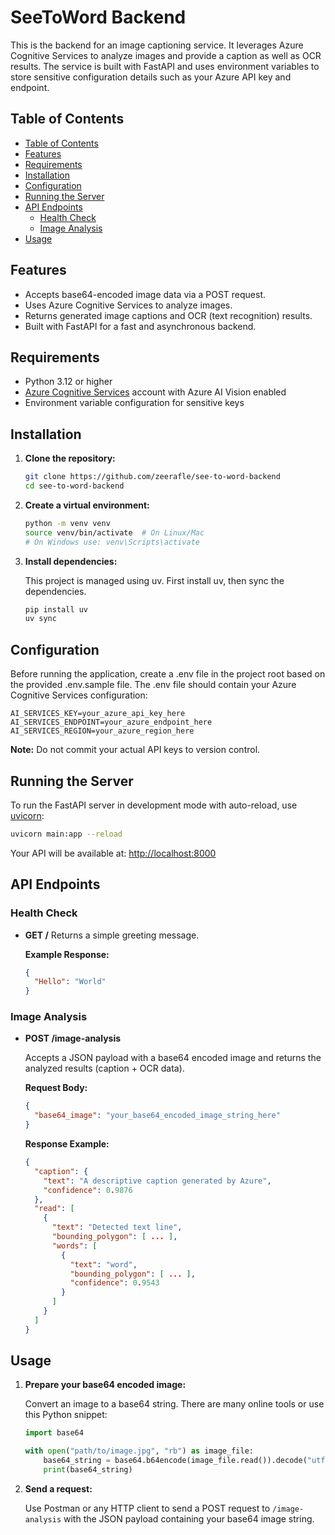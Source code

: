 # SeeToWord Backend

This is the backend for an image captioning service. It leverages Azure Cognitive Services to analyze images and provide a caption as well as OCR results. The service is built with FastAPI and uses environment variables to store sensitive configuration details such as your Azure API key and endpoint.

## Table of Contents

- [Table of Contents](#table-of-contents)
- [Features](#features)
- [Requirements](#requirements)
- [Installation](#installation)
- [Configuration](#configuration)
- [Running the Server](#running-the-server)
- [API Endpoints](#api-endpoints)
  - [Health Check](#health-check)
  - [Image Analysis](#image-analysis)
- [Usage](#usage)

## Features

- Accepts base64-encoded image data via a POST request.
- Uses Azure Cognitive Services to analyze images.
- Returns generated image captions and OCR (text recognition) results.
- Built with FastAPI for a fast and asynchronous backend.

## Requirements

- Python 3.12 or higher
- [Azure Cognitive Services](https://azure.microsoft.com/services/cognitive-services/) account with Azure AI Vision enabled
- Environment variable configuration for sensitive keys

## Installation

1. **Clone the repository:**

   ```bash
   git clone https://github.com/zeerafle/see-to-word-backend
   cd see-to-word-backend
   ```

2. **Create a virtual environment:**

   ```bash
   python -m venv venv
   source venv/bin/activate  # On Linux/Mac
   # On Windows use: venv\Scripts\activate
   ```

3. **Install dependencies:**

   This project is managed using uv. First install uv, then sync the dependencies.

   ```bash
   pip install uv
   uv sync
   ```

## Configuration

Before running the application, create a .env file in the project root based on the provided .env.sample file. The .env file should contain your Azure Cognitive Services configuration:

```env
AI_SERVICES_KEY=your_azure_api_key_here
AI_SERVICES_ENDPOINT=your_azure_endpoint_here
AI_SERVICES_REGION=your_azure_region_here
```

**Note:** Do not commit your actual API keys to version control.

## Running the Server

To run the FastAPI server in development mode with auto-reload, use [uvicorn](https://www.uvicorn.org/):

```bash
uvicorn main:app --reload
```

Your API will be available at: [http://localhost:8000](http://localhost:8000)

## API Endpoints

### Health Check

- **GET /**
  Returns a simple greeting message.

  **Example Response:**

  ```json
  {
    "Hello": "World"
  }
  ```

### Image Analysis

- **POST /image-analysis**

  Accepts a JSON payload with a base64 encoded image and returns the analyzed results (caption + OCR data).

  **Request Body:**

  ```json
  {
    "base64_image": "your_base64_encoded_image_string_here"
  }
  ```

  **Response Example:**

  ```json
  {
    "caption": {
      "text": "A descriptive caption generated by Azure",
      "confidence": 0.9876
    },
    "read": [
      {
        "text": "Detected text line",
        "bounding_polygon": [ ... ],
        "words": [
          {
            "text": "word",
            "bounding_polygon": [ ... ],
            "confidence": 0.9543
          }
        ]
      }
    ]
  }
  ```

## Usage

1. **Prepare your base64 encoded image:**

   Convert an image to a base64 string. There are many online tools or use this Python snippet:

   ```python
   import base64

   with open("path/to/image.jpg", "rb") as image_file:
       base64_string = base64.b64encode(image_file.read()).decode("utf-8")
       print(base64_string)
   ```

2. **Send a request:**

   Use Postman or any HTTP client to send a POST request to `/image-analysis` with the JSON payload containing your base64 image string.
